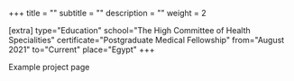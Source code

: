 +++
title = ""
subtitle = ""
description = ""
weight = 2

[extra]
type="Education"
school="The High Committee of Health Specialities"
certificate="Postgraduate Medical Fellowship"
from="August 2021"
to="Current"
place="Egypt"
+++

Example project page

